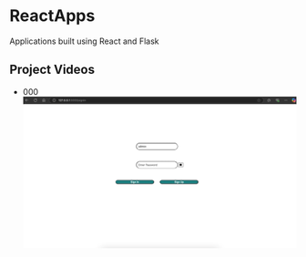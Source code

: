 # ReactApps
Applications built using React and Flask

## Project Videos 

- 000
[![Watch the video](./App_SignIn/miscellaneous/site_state_000.png)](https://youtu.be/5DGrb3n7lW0?si=exKsEUkdP4i5Wa80)
